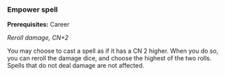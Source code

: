 
### Empower spell
**Prerequisites:** Career

_Reroll damage, CN+2_

You may choose to cast a spell as if it has a CN 2 higher. When you do so, you can reroll the damage dice, and choose the highest of the two rolls. Spells that do not deal damage are not affected.

